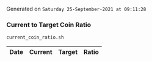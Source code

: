 Generated on `Saturday 25-September-2021 at 09:11:28`

### Current to Target Coin Ratio
`current_coin_ratio.sh`

Date|Current|Target|Ratio
---|---|---|---
